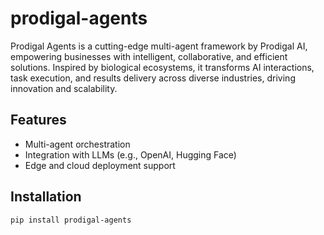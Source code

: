 # prodigal-agents
Prodigal Agents is a cutting-edge multi-agent framework by Prodigal AI, empowering businesses with intelligent, collaborative, and efficient solutions. Inspired by biological ecosystems, it transforms AI interactions, task execution, and results delivery across diverse industries, driving innovation and scalability.

## Features
- Multi-agent orchestration
- Integration with LLMs (e.g., OpenAI, Hugging Face)
- Edge and cloud deployment support

## Installation
```bash
pip install prodigal-agents